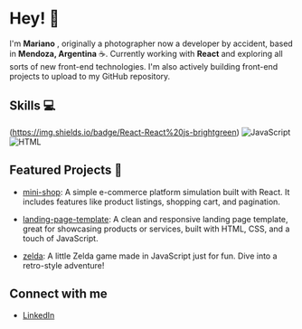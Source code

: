 # Hey! 👋

I'm **Mariano** <i class="fas fa-laptop-code"></i>, originally a photographer now a developer by accident, based in **Mendoza, Argentina** ☕.
Currently working with **React** <i class="fab fa-react"></i> and exploring all sorts of new front-end technologies. I'm also actively building front-end projects to upload to my GitHub repository.

## Skills 💻
(https://img.shields.io/badge/React-React%20js-brightgreen)
![JavaScript](https://img.shields.io/badge/JavaScript-JavaScript-yellow)
![HTML](https://img.shields.io/badge/HTML-HTML%205-orange)

## Featured Projects 🚀
- [mini-shop](https://github.com/Mariano-Ariel/mini-shop): A simple e-commerce platform simulation built with React. It includes features like product listings, shopping cart, and pagination.
  
- [landing-page-template](https://github.com/Mariano-Ariel/landing-page-template): A clean and responsive landing page template, great for showcasing products or services, built with HTML, CSS, and a touch of JavaScript.
  
- [zelda](https://github.com/Mariano-Ariel/zelda): A little Zelda game made in JavaScript just for fun. Dive into a retro-style adventure!

## Connect with me
- [LinkedIn](https://www.linkedin.com/in/mariano-rodriguez-dev)

